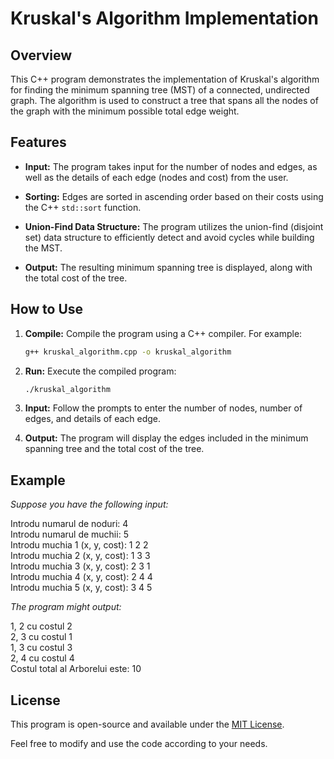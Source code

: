 # Kruskal's Algorithm Implementation

## Overview

This C++ program demonstrates the implementation of Kruskal's algorithm for finding the minimum spanning tree (MST) of a connected, undirected graph. The algorithm is used to construct a tree that spans all the nodes of the graph with the minimum possible total edge weight.

## Features

- **Input:** The program takes input for the number of nodes and edges, as well as the details of each edge (nodes and cost) from the user.

- **Sorting:** Edges are sorted in ascending order based on their costs using the C++ `std::sort` function.

- **Union-Find Data Structure:** The program utilizes the union-find (disjoint set) data structure to efficiently detect and avoid cycles while building the MST.

- **Output:** The resulting minimum spanning tree is displayed, along with the total cost of the tree.

## How to Use

1. **Compile:** Compile the program using a C++ compiler. For example:
    ```bash
    g++ kruskal_algorithm.cpp -o kruskal_algorithm
    ```

2. **Run:** Execute the compiled program:
    ```bash
    ./kruskal_algorithm
    ```

3. **Input:** Follow the prompts to enter the number of nodes, number of edges, and details of each edge.

4. **Output:** The program will display the edges included in the minimum spanning tree and the total cost of the tree.

## Example

*Suppose you have the following input:*

Introdu numarul de noduri: 4 <br>
Introdu numarul de muchii: 5 <br>
Introdu muchia 1 (x, y, cost): 1 2 2 <br>
Introdu muchia 2 (x, y, cost): 1 3 3 <br>
Introdu muchia 3 (x, y, cost): 2 3 1 <br>
Introdu muchia 4 (x, y, cost): 2 4 4 <br>
Introdu muchia 5 (x, y, cost): 3 4 5 <br>

*The program might output:*

1, 2 cu costul 2 <br> 
2, 3 cu costul 1 <br>
1, 3 cu costul 3 <br>
2, 4 cu costul 4 <br>
Costul total al Arborelui este: 10 <br>


## License

This program is open-source and available under the [MIT License](LICENSE).

Feel free to modify and use the code according to your needs.


